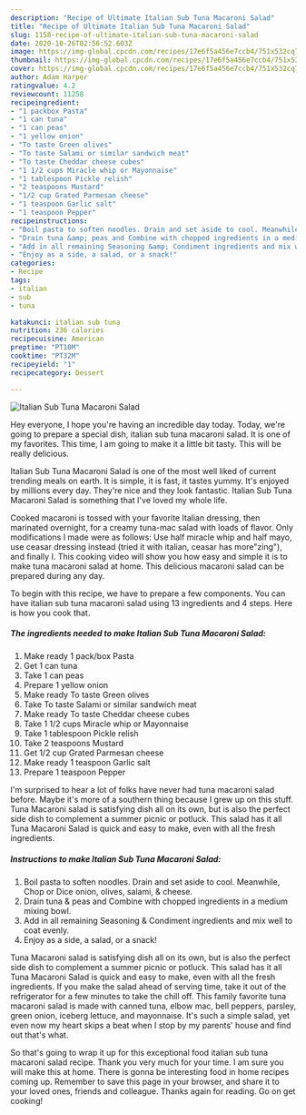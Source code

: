```yaml
---
description: "Recipe of Ultimate Italian Sub Tuna Macaroni Salad"
title: "Recipe of Ultimate Italian Sub Tuna Macaroni Salad"
slug: 1158-recipe-of-ultimate-italian-sub-tuna-macaroni-salad
date: 2020-10-26T02:56:52.603Z
image: https://img-global.cpcdn.com/recipes/17e6f5a456e7ccb4/751x532cq70/italian-sub-tuna-macaroni-salad-recipe-main-photo.jpg
thumbnail: https://img-global.cpcdn.com/recipes/17e6f5a456e7ccb4/751x532cq70/italian-sub-tuna-macaroni-salad-recipe-main-photo.jpg
cover: https://img-global.cpcdn.com/recipes/17e6f5a456e7ccb4/751x532cq70/italian-sub-tuna-macaroni-salad-recipe-main-photo.jpg
author: Adam Harper
ratingvalue: 4.2
reviewcount: 11258
recipeingredient:
- "1 packbox Pasta"
- "1 can tuna"
- "1 can peas"
- "1 yellow onion"
- "To taste Green olives"
- "To taste Salami or similar sandwich meat"
- "To taste Cheddar cheese cubes"
- "1 1/2 cups Miracle whip or Mayonnaise"
- "1 tablespoon Pickle relish"
- "2 teaspoons Mustard"
- "1/2 cup Grated Parmesan cheese"
- "1 teaspoon Garlic salt"
- "1 teaspoon Pepper"
recipeinstructions:
- "Boil pasta to soften noodles. Drain and set aside to cool. Meanwhile, Chop or Dice onion, olives, salami, &amp; cheese."
- "Drain tuna &amp; peas and Combine with chopped ingredients in a medium mixing bowl."
- "Add in all remaining Seasoning &amp; Condiment ingredients and mix well to coat evenly."
- "Enjoy as a side, a salad, or a snack!"
categories:
- Recipe
tags:
- italian
- sub
- tuna

katakunci: italian sub tuna 
nutrition: 236 calories
recipecuisine: American
preptime: "PT10M"
cooktime: "PT32M"
recipeyield: "1"
recipecategory: Dessert

---
```



![Italian Sub Tuna Macaroni Salad](https://img-global.cpcdn.com/recipes/17e6f5a456e7ccb4/751x532cq70/italian-sub-tuna-macaroni-salad-recipe-main-photo.jpg)

Hey everyone, I hope you're having an incredible day today. Today, we're going to prepare a special dish, italian sub tuna macaroni salad. It is one of my favorites. This time, I am going to make it a little bit tasty. This will be really delicious.

Italian Sub Tuna Macaroni Salad is one of the most well liked of current trending meals on earth. It is simple, it is fast, it tastes yummy. It's enjoyed by millions every day. They're nice and they look fantastic. Italian Sub Tuna Macaroni Salad is something that I've loved my whole life.

Cooked macaroni is tossed with your favorite Italian dressing, then marinated overnight, for a creamy tuna-mac salad with loads of flavor. Only modifications I made were as follows: Use half miracle whip and half mayo, use ceasar dressing instead (tried it with italian, ceasar has more&#34;zing&#34;), and finally I. This cooking video will show you how easy and simple it is to make tuna macaroni salad at home. This delicious macaroni salad can be prepared during any day.


To begin with this recipe, we have to prepare a few components. You can have italian sub tuna macaroni salad using 13 ingredients and 4 steps. Here is how you cook that.

<!--inarticleads1-->

##### The ingredients needed to make Italian Sub Tuna Macaroni Salad:

1. Make ready 1 pack/box Pasta
1. Get 1 can tuna
1. Take 1 can peas
1. Prepare 1 yellow onion
1. Make ready To taste Green olives
1. Take To taste Salami or similar sandwich meat
1. Make ready To taste Cheddar cheese cubes
1. Take 1 1/2 cups Miracle whip or Mayonnaise
1. Take 1 tablespoon Pickle relish
1. Take 2 teaspoons Mustard
1. Get 1/2 cup Grated Parmesan cheese
1. Make ready 1 teaspoon Garlic salt
1. Prepare 1 teaspoon Pepper


I&#39;m surprised to hear a lot of folks have never had tuna macaroni salad before. Maybe it&#39;s more of a southern thing because I grew up on this stuff. Tuna Macaroni salad is satisfying dish all on its own, but is also the perfect side dish to complement a summer picnic or potluck. This salad has it all Tuna Macaroni Salad is quick and easy to make, even with all the fresh ingredients. 

<!--inarticleads2-->

##### Instructions to make Italian Sub Tuna Macaroni Salad:

1. Boil pasta to soften noodles. Drain and set aside to cool. Meanwhile, Chop or Dice onion, olives, salami, &amp; cheese.
1. Drain tuna &amp; peas and Combine with chopped ingredients in a medium mixing bowl.
1. Add in all remaining Seasoning &amp; Condiment ingredients and mix well to coat evenly.
1. Enjoy as a side, a salad, or a snack!


Tuna Macaroni salad is satisfying dish all on its own, but is also the perfect side dish to complement a summer picnic or potluck. This salad has it all Tuna Macaroni Salad is quick and easy to make, even with all the fresh ingredients. If you make the salad ahead of serving time, take it out of the refrigerator for a few minutes to take the chill off. This family favorite tuna macaroni salad is made with canned tuna, elbow mac, bell peppers, parsley, green onion, iceberg lettuce, and mayonnaise. It&#39;s such a simple salad, yet even now my heart skips a beat when I stop by my parents&#39; house and find out that&#39;s what. 

So that's going to wrap it up for this exceptional food italian sub tuna macaroni salad recipe. Thank you very much for your time. I am sure you will make this at home. There is gonna be interesting food in home recipes coming up. Remember to save this page in your browser, and share it to your loved ones, friends and colleague. Thanks again for reading. Go on get cooking!
